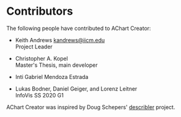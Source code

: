 
Contributors
============


The following people have contributed to AChart Creator:

- Keith Andrews
  [kandrews@iicm.edu](mailto:kandrews@iicm.edu?subject=Rslidy)  
  Project Leader

* Christopher A. Kopel  
  Master's Thesis, main developer

* Inti Gabriel Mendoza Estrada  

* Lukas Bodner, Daniel Geiger, and Lorenz Leitner  
  InfoVis SS 2020 G1


AChart Creator was inspired by Doug Schepers'
[describler](http://describler.com/) project.

